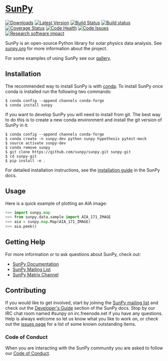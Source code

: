 # [SunPy](http://sunpy.org)
[![Downloads](https://img.shields.io/pypi/dm/sunpy.svg)](https://pypi.python.org/pypi/sunpy/) 
[![Latest Version](https://img.shields.io/pypi/v/sunpy.svg)](https://pypi.python.org/pypi/sunpy/) 
[![Build Status](https://secure.travis-ci.org/sunpy/sunpy.svg)](http://travis-ci.org/sunpy/sunpy)
[![Build status](https://ci.appveyor.com/api/projects/status/xow461iejsjvp9vl?svg=true)](https://ci.appveyor.com/project/sunpy/sunpy)[![Coverage Status](https://coveralls.io/repos/sunpy/sunpy/badge.svg?branch=master)](https://coveralls.io/r/sunpy/sunpy?branch=master) [![Code Health](https://landscape.io/github/sunpy/sunpy/master/landscape.svg)](https://landscape.io/github/sunpy/sunpy/master)
[![Code Issues](https://www.quantifiedcode.com/api/v1/project/9edd3e28230840038713e1c7dc3eb141/badge.svg)](https://www.quantifiedcode.com/app/project/9edd3e28230840038713e1c7dc3eb141)[![Research software impact](http://depsy.org/api/package/pypi/sunpy/badge.svg)](http://depsy.org/package/python/sunpy)

SunPy is an open-source Python library for solar physics data analysis. See [sunpy.org](http://sunpy.org) for more information about the project.

For some examples of using SunPy see our [gallery](http://docs.sunpy.org/en/stable/generated/gallery/index.html).


Installation
------------

The recommended way to install SunPy is
with [conda](https://www.continuum.io/downloads). To install SunPy once conda is
installed run the following two commands:

    $ conda config --append channels conda-forge
    $ conda install sunpy


If you want to develop SunPy you will need to install from git. The best way to
do this is to create a new conda environment and install the git version of
SunPy in it:

    $ conda config --append channels conda-forge
    $ conda create -n sunpy-dev python sunpy hypothesis pytest-mock
    $ source activate sunpy-dev
    $ conda remove sunpy
    $ git clone https://github.com/sunpy/sunpy.git sunpy-git
    $ cd sunpy-git
    $ pip install -e .

For detailed installation instructions, see
the
[installation guide](http://docs.sunpy.org/en/latest/guide/installation/index.html) in
the SunPy docs.

Usage
-----

Here is a quick example of plotting an AIA image:

```python
>>> import sunpy.map
>>> from sunpy.data.sample import AIA_171_IMAGE
>>> aia = sunpy.map.Map(AIA_171_IMAGE)
>>> aia.peek()
```

Getting Help
------------

For more information or to ask questions about SunPy, check out:

 * [SunPy Documentation](http://docs.sunpy.org/en/latest/)
 * [SunPy Mailing List](https://groups.google.com/forum/#!forum/sunpy)
 * [SunPy Matrix Channel](https://riot.im/app/#/room/#sunpy-general:matrix.org)
 
Contributing
------------

If you would like to get involved, start by joining the
[SunPy mailing list](https://groups.google.com/forum/#!forum/sunpy)
and check out the [Developer's Guide](http://docs.sunpy.org/en/latest/dev.html) section
of the SunPy docs. Stop by our IRC chat room named #sunpy on irc.freenode.net
if you have any questions. Help is always welcome so let us know what you like
to work on, or check out the [issues page](https://github.com/sunpy/sunpy/issues)
for a list of some known outstanding items.

### Code of Conduct

When you are interacting with the SunPy community you are asked to follow
our [Code of Conduct](https://github.com/sunpy/sunpy/wiki/Code-of-Conduct).

